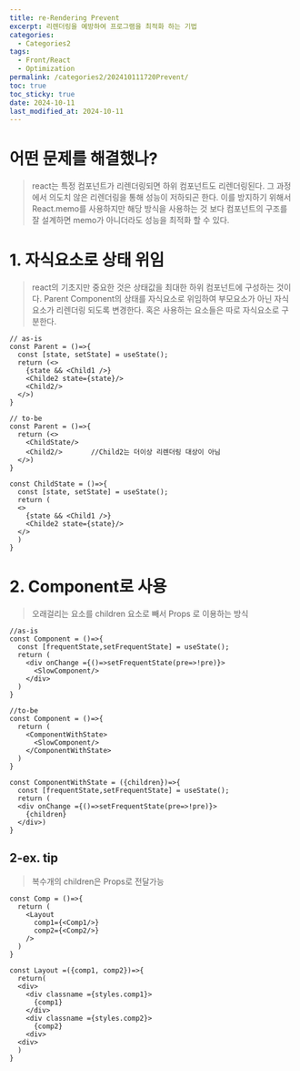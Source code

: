 ```yaml
---
title: re-Rendering Prevent
excerpt: 리렌더링을 예방하여 프로그램을 최적화 하는 기법
categories:
  - Categories2
tags:
  - Front/React
  - Optimization
permalink: /categories2/202410111720Prevent/
toc: true
toc_sticky: true
date: 2024-10-11
last_modified_at: 2024-10-11
---
```

# 어떤 문제를 해결했나?
> react는 특정 컴포넌트가 리렌더링되면 하위 컴포넌트도 리렌더링된다. 그 과정에서 의도치 않은 리렌더링을 통해 성능이 저하되곤 한다. 이를 방지하기 위해서 React.memo를 사용하지만 해당 방식을 사용하는 것 보다 컴포넌트의 구조를 잘 설계하면 memo가 아니더라도 성능을 최적화 할 수 있다.

# 1. 자식요소로 상태 위임
> react의 기초지만 중요한 것은 상태값을 최대한 하위 컴포넌트에 구성하는 것이다. Parent Component의 상태를 자식요소로 위임하여 부모요소가 아닌 자식요소가 리렌더링 되도록 변경한다. 혹은 사용하는 요소들은 따로 자식요소로 구분한다.

```tsx
// as-is
const Parent = ()=>{
  const [state, setState] = useState();
  return (<>
    {state && <Child1 />}
    <Childe2 state={state}/>
    <Child2/>
  </>)
}

// to-be
const Parent = ()=>{
  return (<>
    <ChildState/>
    <Child2/>       //Child2는 더이상 리렌더링 대상이 아님
  </>)
}

const ChildState = ()=>{
  const [state, setState] = useState();
  return (
  <>
    {state && <Child1 />}
    <Childe2 state={state}/>
  </>
  )
}
```

# 2. Component로 사용
> 오래걸리는 요소를 children 요소로 빼서 Props 로 이용하는 방식 
```tsx
//as-is
const Component = ()=>{
  const [frequentState,setFrequentState] = useState();
  return (
    <div onChange ={()=>setFrequentState(pre=>!pre)}>
      <SlowComponent/>
    </div>
  )
}

//to-be
const Component = ()=>{
  return (
    <ComponentWithState>
      <SlowComponent/>
    </ComponentWithState>
  )
}

const ComponentWithState = ({children})=>{
  const [frequentState,setFrequentState] = useState();
  return (
  <div onChange ={()=>setFrequentState(pre=>!pre)}>
    {children}
  </div>)
}

```

## 2-ex. tip
> 복수개의 children은 Props로 전달가능
```tsx
const Comp = ()=>{
  return (
    <Layout
      comp1={<Comp1/>}
      comp2={<Comp2/>}
    />
  )
}

const Layout =({comp1, comp2})=>{
  return(
  <div>
    <div classname ={styles.comp1}>
      {comp1}
    </div>
    <div classname ={styles.comp2}>
      {comp2}
    <div>
  <div>
  )
}
```
